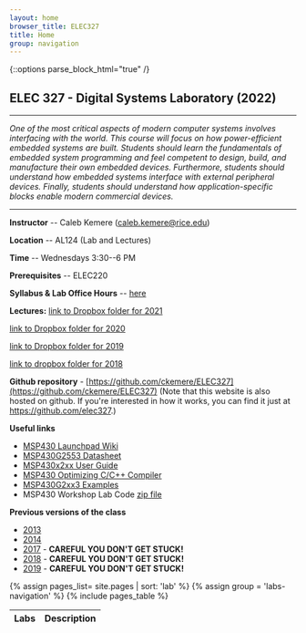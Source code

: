 ```yaml
---
layout: home
browser_title: ELEC327
title: Home
group: navigation
---
```


{::options parse_block_html="true" /}

<H2>ELEC 327 - Digital Systems Laboratory (2022)</H2>

---

_One of the most critical aspects of modern computer systems involves interfacing with the
world. This course will focus on how power-efficient embedded systems are built. Students
should learn the fundamentals of embedded system programming and feel competent to design,
build, and manufacture their own embedded devices. Furthermore, students should understand
how embedded systems interface with external peripheral devices. Finally, students should
understand how application-specific blocks enable modern commercial devices._

---

<div class="row">

<div class="col-md-6">

**Instructor** -- Caleb Kemere (caleb.kemere@rice.edu)

**Location** -- AL124 (Lab and Lectures)

**Time** -- Wednesdays 3:30--6 PM

**Prerequisites** -- ELEC220

**Syllabus & Lab Office Hours** -- [here](/syllabus.html)

**Lectures:** 
[link to Dropbox folder for 2021](https://www.dropbox.com/sh/gpzajdxxvakqnit/AADe0Unaett7n7GcfhxWl_R-a?dl=0)

[link to Dropbox folder for 2020](https://www.dropbox.com/sh/qco0mkogrgpxz7m/AACRTTyxawHX6kcf-IQu48XZa?dl=0)

[link to Dropbox folder for 2019](https://www.dropbox.com/sh/fvg3qvzeby1qnyu/AACYieJX3GsY5ZZOm41a28yda?dl=0)

[link to dropbox folder for 2018](https://www.dropbox.com/sh/iikqf8u242ekwe0/AAAj8hoVQ5VoL5WWNx3OUct7a?dl=0)


**Github repository** -
[https://github.com/ckemere/ELEC327](https://github.com/ckemere/ELEC327) (Note that this
website is also hosted on github. If you're interested in how it works, you can find it just at
https://github.com/elec327.)

**Useful links**

  + [MSP430 Launchpad Wiki](http://processors.wiki.ti.com/index.php/MSP430_LaunchPad_(MSP-EXP430G2))
  + [MSP430G2553 Datasheet](assets/documents/msp430g2553.pdf)
  + [MSP430x2xx User Guide](assets/documents/slau144j_userguide.pdf)
  + [MSP430 Optimizing C/C++ Compiler](assets/documents/slau132k.pdf)
  + [MSP430G2xx3 Examples](assets/documents/slac485e.zip)
  + MSP430 Workshop Lab Code [zip file](assets/documents/MSP430WorkshopLabs.zip)


**Previous versions of the class**

  + [2013](http://dsp.rice.edu/elec327-2013)
  + [2014](http://dsp.rice.edu/elec327-2014)
  + [2017](http://elec327.github.io/2017) - **CAREFUL YOU DON'T GET STUCK!**
  + [2018](http://elec327.github.io/2018) - **CAREFUL YOU DON'T GET STUCK!**
  + [2019](http://elec327.github.io/2019) - **CAREFUL YOU DON'T GET STUCK!**


</div>

<div class="col-md-6">

<table class="table table-bordered">
<thead>
  <tr><th>Labs</th><th>Description</th></tr>
</thead>
<tbody>
  {% assign pages_list= site.pages  | sort: 'lab' %}
  {% assign group = 'labs-navigation' %}
  {% include pages_table %}
</tbody>
</table>

</div>
</div>

